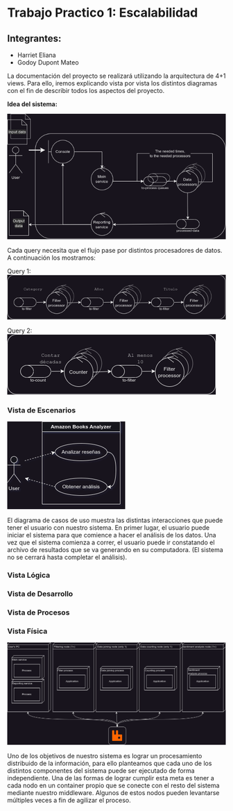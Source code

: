 # Trabajo Practico 1: Escalabilidad

## Integrantes:
* Harriet Eliana
* Godoy Dupont Mateo

La documentación del proyecto se realizará utilizando la arquitectura de 4+1 views. Para ello, iremos explicando vista por vista los distintos diagramas con el fin de describir todos los aspectos del proyecto. 

**Idea del sistema:**

![alt text](diagrams/robustez-general.png)

Cada query necesita que el flujo pase por distintos procesadores de datos. A continuación los mostramos:

Query 1:
![alt text](diagrams/q1.png)

Query 2:
![alt text](diagrams/q2.png)

### Vista de Escenarios
![Diagrama de casos de uso](<diagrams/Diagrama de casos de uso.png>)

El diagrama de casos de uso muestra las distintas interacciones que puede tener el usuario con nuestro sistema. En primer lugar, el usuario puede iniciar el sistema para que comience a hacer el análisis de los datos. Una vez que el sistema comienza a correr, el usuario puede ir constatando el archivo de resultados que se va generando en su computadora. (El sistema no se cerrará hasta completar el análisis).  

### Vista Lógica

### Vista de Desarrollo
 
### Vista de Procesos

### Vista Física
![Diagrama de despliegue](<diagrams/Diagrama de despliegue.png>)


Uno de los objetivos de nuestro sistema es lograr un procesamiento distribuido de la información, para ello planteamos que cada uno de los distintos componentes del sistema puede ser ejecutado de forma independiente. Una de las formas de lograr cumplir esta meta es tener a cada nodo en un container propio que se conecte con el resto del sistema mediante nuestro middleware. Algunos de estos nodos pueden levantarse múltiples veces a fin de agilizar el proceso.